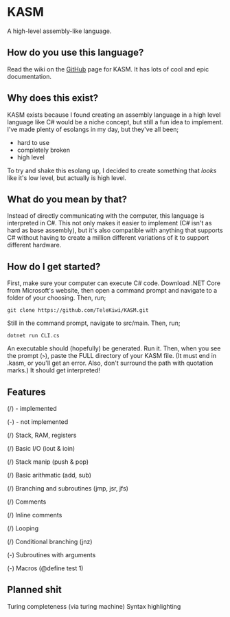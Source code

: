 # KASM

A high-level assembly-like language.

## How do you use this language?

Read the wiki on the [GitHub](https://github.com/telekiwi/kasm/wiki) page for KASM. It has lots of cool and epic documentation.

## Why does this exist?

KASM exists because I found creating an assembly language in a high level language like C# would be a niche concept, but still a fun idea to implement.  I've made plenty of esolangs in my day, but they've all been;

- hard to use
- completely broken
- high level

To try and shake this esolang up, I decided to create something that *looks* like it's low level, but actually is high level.

## What do you mean by that?

Instead of directly communicating with the computer, this language is interpreted in C#. This not only makes it easier to implement (C# isn't as hard as base assembly), but it's also compatible with anything that supports C# without having to create a million different variations of it to support different hardware.

## How do I get started?

First, make sure your computer can execute C# code. Download .NET Core from Microsoft's website, then open a command prompt and navigate to a folder of your choosing. Then, run;

`git clone https://github.com/TeleKiwi/KASM.git`

Still in the command prompt, navigate to src/main. Then, run;

`dotnet run CLI.cs`

An executable should (hopefully) be generated. Run it. Then, when you see the prompt (`>`), paste the FULL directory of your KASM file. (It must end in .kasm, or you'll get an error. Also, don't surround the path with quotation marks.) It should get interpreted!

## Features

(/) - implemented

(-) - not implemented

(/) Stack, RAM, registers

(/) Basic I/O (iout & ioin)

(/) Stack manip (push & pop)

(/) Basic arithmatic (add, sub)

(/) Branching and subroutines (jmp, jsr, jfs)

(/) Comments

(/) Inline comments

(/) Looping

(/) Conditional branching (jnz)

(-) Subroutines with arguments

(-) Macros (@define test 1)

## Planned shit

Turing completeness (via turing machine)
Syntax highlighting
